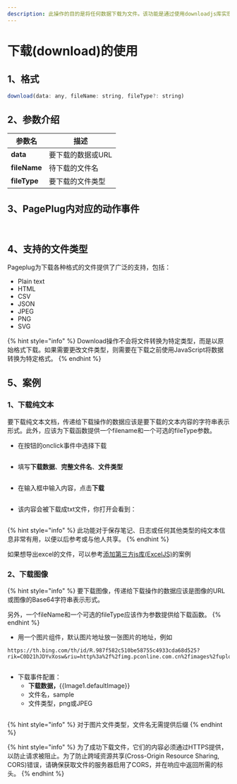 ```yaml
---
description: 此操作的目的是将任何数据下载为文件。该功能是通过使用downloadjs库实现的。
---
```


# 下载(download)的使用

## 1、格式

```javascript
download(data: any, fileName: string, fileType?: string)
```



## 2、参数介绍

| 参数名          | 描述         |
| ------------ | ---------- |
| **data**     | 要下载的数据或URL |
| **fileName** | 待下载的文件名    |
| **fileType** | 要下载的文件类型   |

## **3、PagePlug内对应的动作事件**

<figure><img src="../../.gitbook/assets/image (10) (1) (2).png" alt=""><figcaption></figcaption></figure>

<figure><img src="../../.gitbook/assets/image (9) (1) (1) (2).png" alt=""><figcaption></figcaption></figure>

## 4、支持的文件类型

Pageplug为下载各种格式的文件提供了广泛的支持，包括：

* Plain text
* HTML
* CSV
* JSON
* JPEG
* PNG
* SVG

{% hint style="info" %}
Download操作不会将文件转换为特定类型，而是以原始格式下载。如果需要更改文件类型，则需要在下载之前使用JavaScript将数据转换为特定格式。
{% endhint %}

## 5、案例

### **1、下载纯文本**

要下载纯文本文档，传递给下载操作的数据应该是要下载的文本内容的字符串表示形式。此外，应该为下载函数提供一个filename和一个可选的fileType参数。

* 在按钮的onclick事件中选择下载

<figure><img src="../../.gitbook/assets/image (105).png" alt=""><figcaption></figcaption></figure>

* 填写**下载数据**、**完整文件名**、**文件类型**

<figure><img src="../../.gitbook/assets/image (144).png" alt=""><figcaption></figcaption></figure>

* 在输入框中输入内容，点击**下载**

<figure><img src="../../.gitbook/assets/image (5) (1) (3) (1).png" alt=""><figcaption></figcaption></figure>

* 该内容会被下载成txt文件，你打开会看到：

<figure><img src="../../.gitbook/assets/image (101).png" alt=""><figcaption></figcaption></figure>

{% hint style="info" %}
此功能对于保存笔记、日志或任何其他类型的纯文本信息非常有用，以便以后参考或与他人共享。
{% endhint %}

如果想导出excel的文件，可以参考[添加第三方js库](../pageplug-de-js-ku/zhi-chi-tian-jia-di-san-fang-js-ku.md)[(ExcelJS)](../pageplug-de-js-ku/zhi-chi-tian-jia-di-san-fang-js-ku.md)的案例

### 2、下载图像

{% hint style="info" %}
要下载图像，传递给下载操作的数据应该是图像的URL或图像的Base64字符串表示形式。



另外，一个fileName和一个可选的fileType应该作为参数提供给下载函数。
{% endhint %}

* 用一个图片组件，默认图片地址放一张图片的地址，例如

```
https://th.bing.com/th/id/R.987f582c510be58755c4933cda68d525?rik=C0D21hJDYvXosw&riu=http%3a%2f%2fimg.pconline.com.cn%2fimages%2fupload%2fupc%2ftx%2fwallpaper%2f1305%2f16%2fc4%2f20990657_1368686545122.jpg&ehk=netN2qzcCVS4ALUQfDOwxAwFcy41oxC%2b0xTFvOYy5ds%3d&risl=&pid=ImgRaw&r=0
```

<figure><img src="../../.gitbook/assets/image (92).png" alt=""><figcaption></figcaption></figure>

* 下载事件配置：
  * **下载数据，**\{{Image1.defaultImage\}}
  * 文件名，sample
  * 文件类型，png或JPEG

<figure><img src="../../.gitbook/assets/image (97).png" alt=""><figcaption></figcaption></figure>

{% hint style="info" %}
对于图片文件类型，文件名无需提供后缀
{% endhint %}

{% hint style="info" %}
为了成功下载文件，它们的内容必须通过HTTPS提供，以防止请求被阻止。为了防止跨域资源共享(Cross-Origin Resource Sharing, CORS)错误，请确保获取文件的服务器启用了CORS，并在响应中返回所需的标头。
{% endhint %}
